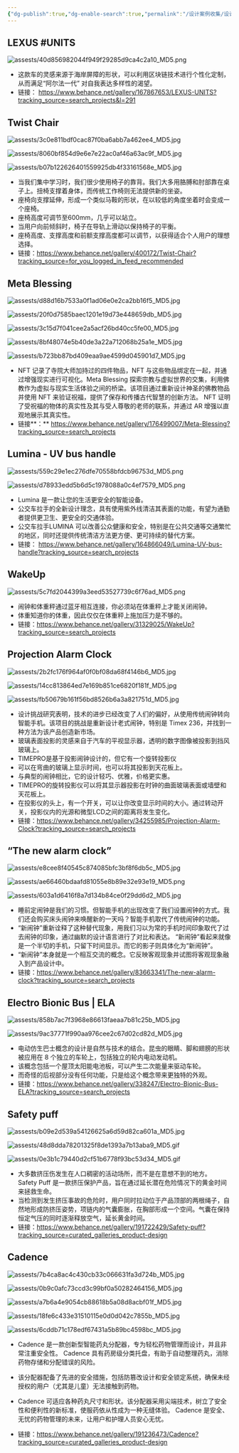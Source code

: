 ```yaml
---
{"dg-publish":true,"dg-enable-search":true,"permalink":"/设计案例收集/设计案例收集4/","dgEnableSearch":true,"dgPassFrontmatter":true}
---
```


## LEXUS #UNITS

![assests/40d856982044f949f29285d9ca4c2a10_MD5.png](/img/user/assests/40d856982044f949f29285d9ca4c2a10_MD5.png)

- 这款车的灵感来源于海岸屏障的形状，可以利用区块链技术进行个性化定制，从而满足“阿尔法一代” 对自我表达多样性的渴望。
- 链接： https://www.behance.net/gallery/167867653/LEXUS-UNITS?tracking_source=search_projects&l=291

## Twist Chair

![assests/3c0e811bdf0cac87f0ba6abb7a462ee4_MD5.jpg](/img/user/assests/3c0e811bdf0cac87f0ba6abb7a462ee4_MD5.jpg)



![assests/8060bf854d9e6e7e22ac0af46a63ac9f_MD5.jpg](/img/user/assests/8060bf854d9e6e7e22ac0af46a63ac9f_MD5.jpg)

![assests/b07b122626401559925db4f33161568e_MD5.jpg](/img/user/assests/b07b122626401559925db4f33161568e_MD5.jpg)

- 当我们集中学习时，我们很少使用椅子的靠背。我们大多用胳膊和肘部靠在桌子上。扭椅支撑着身体，而传统工作椅则无法提供新的坐姿。
- 座椅向支撑延伸，形成一个类似马鞍的形状，在以较低的角度坐着时会变成一个座椅。
- 座椅高度可调节至600mm，几乎可以站立。
- 当用户向前倾斜时，椅子在导轨上滑动以保持椅子的平衡。
- 座椅高度、支撑高度和前额支撑高度都可以调节，以获得适合个人用户的理想选择。
- 链接：https://www.behance.net/gallery/400172/Twist-Chair?tracking_source=for_you_logged_in_feed_recommended

## Meta Blessing

![assests/d88d16b7533a0f1ad06e0e2ca2bb16f5_MD5.jpg](/img/user/assests/d88d16b7533a0f1ad06e0e2ca2bb16f5_MD5.jpg)

![assests/20f0d7585baec1201e19d73e448659db_MD5.jpg](/img/user/assests/20f0d7585baec1201e19d73e448659db_MD5.jpg)

![assests/3c15d7f041cee2a5acf26bd40cc5fe00_MD5.jpg](/img/user/assests/3c15d7f041cee2a5acf26bd40cc5fe00_MD5.jpg)

![assests/8bf48074e5b40de3a22a712068b25a1e_MD5.jpg](/img/user/assests/8bf48074e5b40de3a22a712068b25a1e_MD5.jpg)

![assests/b723bb87bd409eaa9ae4599d045901d7_MD5.jpg](/img/user/assests/b723bb87bd409eaa9ae4599d045901d7_MD5.jpg)

- NFT 记录了寺院大师加持过的四件物品，NFT 与这些物品绑定在一起，并通过增强现实进行可视化。Meta Blessing 探索宗教与虚拟世界的交集，利用佛教作为虚拟与现实生活体验之间的桥梁。该项目通过重新设计神圣的佛教物品并使用 NFT 来验证祝福，提供了保存和传播古代智慧的创新方法。 NFT 证明了受祝福的物体的真实性及其与受人尊敬的老师的联系，并通过 AR 增强以直观地展示其真实性。
- 链接**：** https://www.behance.net/gallery/176499007/Meta-Blessing?tracking_source=search_projects

## Lumina - UV bus handle

![assests/559c29e1ec276dfe70558bfdcb96753d_MD5.png](/img/user/assests/559c29e1ec276dfe70558bfdcb96753d_MD5.png)

![assests/d78933edd5b6d5c1978088a0c4ef7579_MD5.png](/img/user/assests/d78933edd5b6d5c1978088a0c4ef7579_MD5.png)

- Lumina 是一款让您的生活更安全的智能设备。
- 公交车拉手的全新设计理念，具有使用紫外线清洁其表面的功能，有望为通勤者提供更卫生、更安全的交通体验。
- 公交车拉手LUMINA 可以改善公众健康和安全，特别是在公共交通等交通繁忙的地区，同时还提供传统清洁方法更方便、更可持续的替代方案。
- 链接： https://www.behance.net/gallery/164866049/Lumina-UV-bus-handle?tracking_source=search_projects

## WakeUp

![assests/5c7fd2044399a3eed53527739c6f76ad_MD5.png](/img/user/assests/5c7fd2044399a3eed53527739c6f76ad_MD5.png)

- 闹钟和体重秤通过蓝牙相互连接，你必须站在体重秤上才能关闭闹钟。
- 体重知道你的体重，因此仅仅在体重秤上施加压力是不够的。
- 链接：https://www.behance.net/gallery/31329025/WakeUp?tracking_source=search_projects

## Projection Alarm Clock

![assests/2b2fc176f964af0f0bf08da68f4146b6_MD5.jpg](/img/user/assests/2b2fc176f964af0f0bf08da68f4146b6_MD5.jpg)

![assests/14cc813864ed7e169b851ce6820f181f_MD5.jpg](/img/user/assests/14cc813864ed7e169b851ce6820f181f_MD5.jpg)

![assests/fb50679b161f56bd8526b6a3a821751d_MD5.jpg](/img/user/assests/fb50679b161f56bd8526b6a3a821751d_MD5.jpg)

- 设计挑战研究表明，技术的进步已经改变了人们的偏好，从使用传统闹钟转向智能手机。该项目的挑战是重新设计老式闹钟，特别是 Timex 236，并找到一种方法为该产品创造新市场。
- 玻璃表面投影的灵感来自于汽车的平视显示器，透明的数字图像被投影到挡风玻璃上。
- TIMEPRO是基于投影闹钟设计的，但它有一个旋转投影仪
- 可以在弯曲的玻璃上显示时间，也可以将其投影到天花板上。
- 与典型的闹钟相比，它的设计轻巧、优雅，价格更实惠。
- TIMEPRO的旋转投影仪可以将其显示器投影在时钟的曲面玻璃表面或墙壁和天花板上。
- 在投影仪的头上，有一个开关，可以让你改变显示时间的大小。通过转动开关，投影仪内的光源和微型LCD之间的距离将发生变化。
- 链接：https://www.behance.net/gallery/34255985/Projection-Alarm-Clock?tracking_source=search_projects

## “The new alarm clock”

![assests/e8cee8f40545c874085bfc3bf8f6db5c_MD5.jpg](/img/user/assests/e8cee8f40545c874085bfc3bf8f6db5c_MD5.jpg)

![assests/ae66460bdaafd81055e8b89e32e93e19_MD5.png](/img/user/assests/ae66460bdaafd81055e8b89e32e93e19_MD5.png)

![assests/603a1d6416f8a7d134b84ce0f29dd6d2_MD5.jpg](/img/user/assests/603a1d6416f8a7d134b84ce0f29dd6d2_MD5.jpg)

- 睡前定闹钟是我们的习惯。但智能手机的出现改变了我们设置闹钟的方式。我们还会购买床头闹钟来唤醒新的一天吗？智能手机取代了传统闹钟的功能。
- “新闹钟”重新诠释了这种替代现象，用我们习以为常的手机时间印象取代了过去闹钟的印象，通过幽默的设计语言进行了对比和表达。 “新闹钟”看起来就像是一个半切的手机，只留下时间显示。而它的影子则具体化为“新闹钟”。
- “新闹钟”本身就是一个相互交流的概念。它反映客观现象并试图将客观现象融入到产品设计中。
- 链接：https://www.behance.net/gallery/83663341/The-new-alarm-clock?tracking_source=search_projects

## Electro Bionic Bus | ELA

![assests/858b7ac7f3968e86613faeaa7b81c25b_MD5.jpg](/img/user/assests/858b7ac7f3968e86613faeaa7b81c25b_MD5.jpg)

![assests/9ac37771f990aa976cee2c67d02cd82d_MD5.jpg](/img/user/assests/9ac37771f990aa976cee2c67d02cd82d_MD5.jpg)

- 电动仿生巴士概念的设计是自然与技术的结合。昆虫的眼睛、脚和翅膀的形状被应用在 8 个独立的车轮上，包括独立的轮内电动发动机。
- 该概念包括一个屋顶太阳能电池板，可以产生二次能量来驱动车轮。
- 而奇怪的后视部分没有任何功能，只是给这个概念带来更独特的外观。
- 链接：https://www.behance.net/gallery/338247/Electro-Bionic-Bus-ELA?tracking_source=search_projects

## Safety puff

![assests/b09e2d539a54126625a6d59d82ca601a_MD5.jpg](/img/user/assests/b09e2d539a54126625a6d59d82ca601a_MD5.jpg)

![assests/48d8dda78201325f8de1393a7b13aba9_MD5.gif](/img/user/assests/48d8dda78201325f8de1393a7b13aba9_MD5.gif)

![assests/0e3b1c79440d2cf51b6778f93bc53d34_MD5.gif](/img/user/assests/0e3b1c79440d2cf51b6778f93bc53d34_MD5.gif)

- 大多数挤压伤发生在人口稠密的活动场所，而不是在意想不到的地方。 Safety Puff 是一款挤压保护产品，旨在通过延长潜在危险情况下的黄金时间来拯救生命。
- 当检测到发生挤压事故的危险时，用户同时拉动位于产品顶部的两根绳子，自然地形成防挤压姿势，项链内的气囊膨胀，在胸部形成一个空间。气囊在保持恒定气压的同时逐渐释放空气，延长黄金时间。
- 链接：https://www.behance.net/gallery/191722429/Safety-puff?tracking_source=curated_galleries_product-design

## Cadence

![assests/7b4ca8ac4c430cb33c066631fa3d724b_MD5.jpg](/img/user/assests/7b4ca8ac4c430cb33c066631fa3d724b_MD5.jpg)

![assests/0b9c0afc73ccd3c99bf0a50282464156_MD5.jpg](/img/user/assests/0b9c0afc73ccd3c99bf0a50282464156_MD5.jpg)

![assests/a7b6a4e9054cb88618b5a08d8acbf01f_MD5.jpg](/img/user/assests/a7b6a4e9054cb88618b5a08d8acbf01f_MD5.jpg)

![assests/18fe6c433e31510115e0d0d042c7855b_MD5.jpg](/img/user/assests/18fe6c433e31510115e0d0d042c7855b_MD5.jpg)

![assests/6cddb71c178edf67431a5b89bc4598bc_MD5.jpg](/img/user/assests/6cddb71c178edf67431a5b89bc4598bc_MD5.jpg)

- Cadence 是一款创新型智能药丸分配器，专为轻松药物管理而设计，并且非常注重安全性。 Cadence 具有药房级分类托盘，有助于自动整理药丸，消除药物存储和分配错误的风险。

- 该分配器配备了先进的安全措施，包括防篡改设计和安全锁定系统，确保未经授权的用户（尤其是儿童）无法接触到药物。

- Cadence 可适应各种药丸尺寸和形状。该分配器采用尖端技术，树立了安全性和便利性的新标准，使服药依从性成为一种无缝体验。 Cadence 是安全、无忧的药物管理的未来，让用户和护理人员安心无忧。
- 链接：https://www.behance.net/gallery/191236473/Cadence?tracking_source=curated_galleries_product-design
